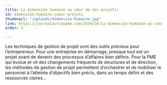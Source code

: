 ```yaml
---
title: La dimension humaine au cœur de nos projets!
id: dimension-humaine-coeur-projets
thumbnail: "/uploads/dimension-humaine.jpg"
link: https://journalactionpme.com/2019/10/la-dimension-humaine-au-coeur-de-nos-projets/
order: 3

---
```

Les techniques de gestion de projet sont des outils précieux pour l’entrepreneur. Pour une entreprise en démarrage, presque tout est un projet avant de devenir des processus d’affaires bien définis. Pour la PME qui évolue et vit des changements fréquents de structures et de direction, les méthodes de gestion de projet permettent d’orchestrer et de mobiliser le personnel à l’atteinte d’objectifs bien précis, dans un temps défini et des ressources claires...